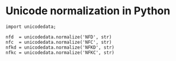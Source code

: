 # Unicode normalization in Python

    import unicodedata;

    nfd  = unicodedata.normalize('NFD', str)
    nfc  = unicodedata.normalize('NFC', str)
    nfkd = unicodedata.normalize('NFKD', str)
    nfkc = unicodedata.normalize('NFKC', str)
